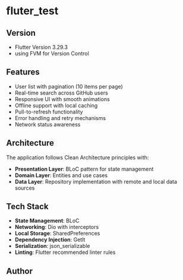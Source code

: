 # fluter_test

## Version

- Flutter Version 3.29.3
- using FVM for Version Control

## Features

- User list with pagination (10 items per page)
- Real-time search across GitHub users
- Responsive UI with smooth animations
- Offline support with local caching
- Pull-to-refresh functionality
- Error handling and retry mechanisms
- Network status awareness

## Architecture

The application follows Clean Architecture principles with:

- **Presentation Layer**: BLoC pattern for state management
- **Domain Layer**: Entities and use cases
- **Data Layer**: Repository implementation with remote and local data sources

## Tech Stack

- **State Management**: BLoC
- **Networking**: Dio with interceptors
- **Local Storage**: SharedPreferences
- **Dependency Injection**: GetIt
- **Serialization**: json_serializable
- **Linting**: Flutter recommended linter rules

## Author
